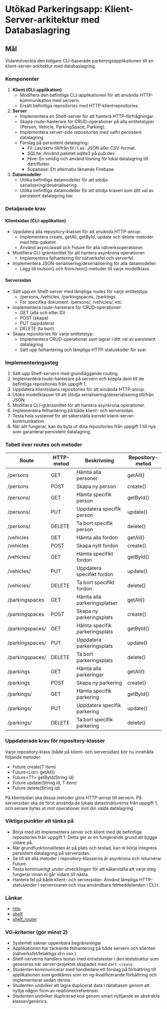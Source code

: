 # Utökad Parkeringsapp: Klient-Server-arkitektur med Databaslagring

## Mål
Vidareutveckla den tidigare CLI-baserade parkeringsapplikationen till en klient-server-arkitektur med databaslagring.

### Komponenter
1. **Klient (CLI-applikation)**
    - Modifiera den befintliga CLI-applikationen för att använda HTTP-kommunikation med servern.
    - Ersätt befintliga repositories med HTTP-klientrepositories.
2. **Server**
    - Implementera en Shelf-server för att hantera HTTP-förfrågningar.
    - Skapa route-hanterare för CRUD-operationer på alla entitetstyper (Person, Vehicle, ParkingSpace, Parking).
    - Implementera server-side repositories med valfri persistent datalagring.
    - Förslag på persistent datalagring:
        - Fil: Läs/skriv till/från fil i t.ex. JSON eller CSV-format.
        - SQLite: Använd paketet sqlite3 på pub.dev.
        - Hive: En smidig och använd lösning för lokal datalagring till dart/flutter.
        - Supabase: Ett alternativ liknande Firebase.
3. **Datamodeller**
    - Utöka befintliga datamodeller för att stödja serialisering/deserialisering.
    - Utöka befintliga datamodeller för att stödja kraven som ditt val av persistent datalagring har.

### Detaljerade krav

#### Klientsidan (CLI-applikation)
- Uppdatera alla repository-klasser för att använda HTTP-anrop:
    - Implementera create, getAll, getById, update och delete-metoder med http-paketet.
    - Använd async/await och Future för alla nätverksoperationer.
- Modifiera CLI-gränssnittet för att hantera asynkrona operationer:
    - Implementera felhantering för nätverksfel och serverfel.
- Implementera JSON-serialisering/deserialisering för alla datamodeller:
    - Lägg till toJson() och fromJson()-metoder till varje modellklass.

#### Serversidan
- Sätt upp en Shelf-server med lämpliga routes för varje entitetstyp:
    - /persons, /vehicles, /parkingspaces, /parkings
    - För specifika dokument: /persons/<id>, /vehicles/<id>, etc.
- Implementera route-hanterare för CRUD-operationer:
    - GET (alla och efter ID)
    - POST (skapa)
    - PUT (uppdatera)
    - DELETE (ta bort)
- Skapa repositories för varje entitetstyp:
    - Implementera CRUD-operationer som lagrar i ditt val av persistent datalagring
    - Sätt upp felhantering och lämpliga HTTP-statuskoder för svar.

### Implementeringssteg
1. Sätt upp Shelf-servern med grundläggande routing.
2. Implementera route-hanterare på servern och koppla dem till de befintliga repositories från uppgift 1.
3. Uppdatera klientsidans repositories för att använda HTTP-anrop.
4. Utöka modellklasser till att stödja serialisering/deserialisering till/från JSON.
5. Modifiera CLI-gränssnittet för att hantera asynkrona operationer.
6. Implementera felhantering på både klient- och serversidan.
7. Testa hela systemet för att säkerställa korrekt klient-server-kommunikation.
8. När allt fungerar, kan du byta ut dina repositories från uppgift 1 till nya som garanterar persistent datalagring.

### Tabell över routes och metoder
| Route           | HTTP-metod | Beskrivning           | Repository-metod |
|-----------------|------------|-----------------------|------------------|
| /persons        | GET        | Hämta alla personer   | getAll()         |
| /persons        | POST       | Skapa ny person       | create()         |
| /persons/<id>   | GET        | Hämta specifik person | getById()        |
| /persons/<id>   | PUT        | Uppdatera specifik person | update()       |
| /persons/<id>   | DELETE     | Ta bort specifik person | delete()       |
| /vehicles       | GET        | Hämta alla fordon     | getAll()         |
| /vehicles       | POST       | Skapa nytt fordon     | create()         |
| /vehicles/<id>  | GET        | Hämta specifikt fordon | getById()       |
| /vehicles/<id>  | PUT        | Uppdatera specifikt fordon | update()     |
| /vehicles/<id>  | DELETE     | Ta bort specifikt fordon | delete()       |
| /parkingspaces  | GET        | Hämta alla parkeringsplatser | getAll() |
| /parkingspaces  | POST       | Skapa ny parkeringsplats | create()       |
| /parkingspaces/<id> | GET    | Hämta specifik parkeringsplats | getById() |
| /parkingspaces/<id> | PUT    | Uppdatera parkeringsplats | update()       |
| /parkingspaces/<id> | DELETE | Ta bort parkeringsplats | delete()       |
| /parkings       | GET        | Hämta alla parkeringar | getAll()         |
| /parkings       | POST       | Skapa ny parkering    | create()         |
| /parkings/<id>  | GET        | Hämta specifik parkering | getById()       |
| /parkings/<id>  | PUT        | Uppdatera specifik parkering | update()     |
| /parkings/<id>  | DELETE     | Ta bort specifik parkering | delete()       |

### Uppdaterade krav för repository-klasser
Varje repository-klass (både på klient- och serversidan) bör nu innehålla följande metoder:
- Future create(T item)
- Future<List<T>> getAll()
- Future<T?> getById(String id)
- Future update(String id, T item)
- Future delete(String id)

På klientsidan ska dessa metoder göra HTTP-anrop till servern. På serversidan ska de först använda de lokala datastrukturerna från uppgift 1, och senare bytas ut mot operationer mot din valda datalagring.

### Viktiga punkter att tänka på
- Börja med att implementera server och klient med de befintliga repositories från uppgift 1. Detta ger er en fungerande grund att bygga vidare på.
- När grundfunktionaliteten är på plats och testad, kan ni börja integrera persistent datalagring på serversidan.
- Se till att alla metoder i repository-klasserna är asynkrona och returnerar Future.
- Testa kontinuerligt under utvecklingen för att säkerställa att varje steg fungerar innan ni går vidare till nästa.
- Hantera fel på både klient- och serversidan. Använd lämpliga HTTP-statuskoder i serversvaren och visa användbara felmeddelanden i CLI:t.

### Länkar
- [http](https://pub.dev/packages/http)
- [shelf](https://pub.dev/packages/shelf)
- [shelf_router](https://pub.dev/packages/shelf_router)

### VG-kriterier (gör minst 2)
- Systemet saknar uppenbara begränsningar
- Applikationen har täckande felhantering på både servern och klienten (nätverksfel/felaktiga id:n osv.)
- Shelf-serverns handlers testas med enhetstester i den teststruktur som genereras när server-projektet skapades med `dart create`.
- Studenten kommunicerar med handledare ett förslag på förbättring till applikationen som godkänns som en vg-kvalificerande förbättring och implementerar sedan denna.
- Studenten undviker att lagra duplicerat data i databasen genom att nyttja någon form av relationer/referenser.
- Studenten undviker duplicerad kod genom smart nyttjande av abstrakta klasser/generics.
